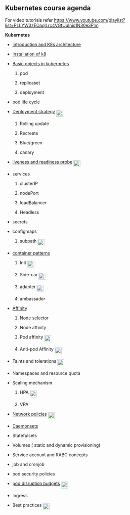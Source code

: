 ## Kubernetes course agenda 

For video tutorials refer https://www.youtube.com/playlist?list=PLLYW3zEOaqlLrc4VGtUuInis1N30e3PIm


**Kubernetes**

* [Introduction and K8s architecture](https://github.com/DeekshithSN/kubernetes/wiki/Introduction-to-kubernetes)
* [Installation of k8](https://github.com/DeekshithSN/kubernetes/wiki/Kubeadm-setup-in-ubuntu-machines)
* [Basic objects in kubernetes](https://github.com/DeekshithSN/kubernetes/wiki/Kubernetes-for-beginners)
 
    1. pod

    2. replicaset

    3. deployment


* pod life cycle
* [Deployment strategy](https://github.com/DeekshithSN/kubernetes/wiki/Types-of-Deployment-strategies) [<img align="middle" alt="YouTube" width="22px" src="https://cdn.jsdelivr.net/npm/simple-icons@v3/icons/youtube.svg" />][dep_startegy]

    1. Rolling update

    2. Recreate

    3. Blue/green 

    4. canary 

* [liveness and readiness probe](https://github.com/DeekshithSN/kubernetes/wiki/Liveness,-Readiness-and-Startup-Probes) [<img align="middle" alt="YouTube" width="22px" src="https://cdn.jsdelivr.net/npm/simple-icons@v3/icons/youtube.svg" />][live_redi]
* services
    
    1. clusterIP

    2. nodePort

    3. loadBalancer  

    4. Headless

* secrets
* configmaps

    1. subpath [<img align="middle" alt="YouTube" width="22px" src="https://cdn.jsdelivr.net/npm/simple-icons@v3/icons/youtube.svg" />][subpath]

* [container patterns ](https://github.com/DeekshithSN/kubernetes/wiki/Container-patterns-(-init,-sidecar,-Adapter,-Ambassador))
    
    1. Init  [<img align="middle" alt="YouTube" width="22px" src="https://cdn.jsdelivr.net/npm/simple-icons@v3/icons/youtube.svg" />][init_side]

    2. Side-car   [<img align="middle" alt="YouTube" width="22px" src="https://cdn.jsdelivr.net/npm/simple-icons@v3/icons/youtube.svg" />][init_side]

    3. adapter [<img align="middle" alt="YouTube" width="22px" src="https://cdn.jsdelivr.net/npm/simple-icons@v3/icons/youtube.svg" />][adapter]

    4. ambassador 

* [Affinity](https://github.com/DeekshithSN/kubernetes/wiki/Node-Selector,-Node-Affinity,-Pod-Affinity-and-Anti-pod-Affinity)
    
    1. Node selector

    2. Node affinity

    3. Pod affinity  [<img align="middle" alt="YouTube" width="22px" src="https://cdn.jsdelivr.net/npm/simple-icons@v3/icons/youtube.svg" />][poda]

    4. Anti-pod Affinity  [<img align="middle" alt="YouTube" width="22px" src="https://cdn.jsdelivr.net/npm/simple-icons@v3/icons/youtube.svg" />][poda]

* Taints and tolerations  [<img align="middle" alt="YouTube" width="22px" src="https://cdn.jsdelivr.net/npm/simple-icons@v3/icons/youtube.svg" />][taint_tol]
* Namespaces and resource quota
* Scaling mechanism 

    1. HPA [<img align="middle" alt="YouTube" width="22px" src="https://cdn.jsdelivr.net/npm/simple-icons@v3/icons/youtube.svg" />][hpa]

    2. VPA

* [Network policies](https://github.com/DeekshithSN/kubernetes/wiki/Network-policies-in-kubernetes) [<img align="middle" alt="YouTube" width="22px" src="https://cdn.jsdelivr.net/npm/simple-icons@v3/icons/youtube.svg" />][network_policy]
* [Daemonsets](https://github.com/DeekshithSN/kubernetes/wiki/DaemonSet-in-kuberenetes)
* Statefulsets
* Volumes ( static and dynamic provisioning)
* Service account and RABC concepts
* job and cronjob
* pod security policies 
* [pod disruption budgets](https://github.com/DeekshithSN/kubernetes/wiki/Pod-Disruption-Budget) [<img align="middle" alt="YouTube" width="22px" src="https://cdn.jsdelivr.net/npm/simple-icons@v3/icons/youtube.svg" />][pdb]
* Ingress
* Best practices [<img align="middle" alt="YouTube" width="22px" src="https://cdn.jsdelivr.net/npm/simple-icons@v3/icons/youtube.svg" />][bp]


[dep_startegy]: https://youtu.be/efiMiaFjtn8
[network_policy]: https://youtu.be/0FijKLlOcEE
[pdb]: https://youtu.be/vqDDwPpe2Po
[live_redi]: https://youtu.be/IiLOioSGWlg
[init_side]: https://youtu.be/njRtjQwuAMo
[subpath]: https://youtu.be/_K5jxeW2OnM
[adapter]: https://youtu.be/Jjl7dguvQlU
[bp]: https://youtu.be/OiOjZjtXsnY
[taint_tol]: https://youtu.be/IB8FRhJnO3Q
[poda]: https://youtu.be/0OXX14DUMcI
[hpa]: https://youtu.be/4M5GsYsKLe0

